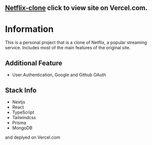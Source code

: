 ## [Netflix-clone](https://netflix-clone-pakkerman.vercel.app/) click to view site on Vercel.com.

#

# Information

This is a personal project that is a clone of Netflix, a popular streaming service. Includes most of the main features of the original site.

## Additional Feature

- User Authentication, Google and Github OAuth

## Stack Info

- Nextjs
- React
- TypeScript
- Tailwindcss
- Prisma
- MongoDB

and deplyed on Vercel.com
